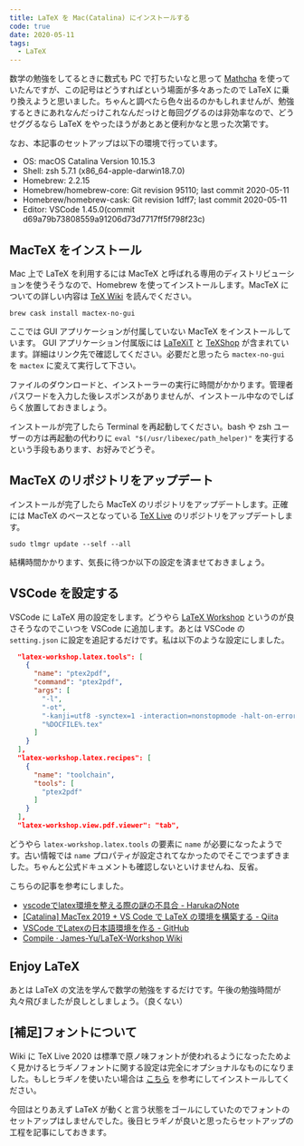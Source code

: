 ```yaml
---
title: LaTeX を Mac(Catalina) にインストールする
code: true
date: 2020-05-11
tags:
  - LaTeX
---
```


数学の勉強をしてるときに数式も PC で打ちたいなと思って [Mathcha](https://www.mathcha.io/about) を使っていたんですが、この記号はどうすればという場面が多々あったので LaTeX に乗り換えようと思いました。ちゃんと調べたら色々出るのかもしれませんが、勉強するときにあれなんだっけこれなんだっけと毎回ググるのは非効率なので、どうせググるなら LaTeX をやったほうがあとあと便利かなと思った次第です。

なお、本記事のセットアップは以下の環境で行っています。

- OS: macOS Catalina Version 10.15.3
- Shell: zsh 5.7.1 (x86_64-apple-darwin18.7.0)
- Homebrew: 2.2.15
- Homebrew/homebrew-core: Git revision 95110; last commit 2020-05-11
- Homebrew/homebrew-cask: Git revision 1dff7; last commit 2020-05-11
- Editor: VSCode 1.45.0(commit d69a79b73808559a91206d73d7717ff5f798f23c)

## MacTeX をインストール

Mac 上で LaTeX を利用するには MacTeX と呼ばれる専用のディストリビューションを使うそうなので、Homebrew を使ってインストールします。MacTeX についての詳しい内容は [TeX Wiki](https://texwiki.texjp.org/?MacTeX) を読んでください。

```command
brew cask install mactex-no-gui
```

ここでは GUI アプリケーションが付属していない MacTeX をインストールしています。 GUI アプリケーション付属版には [LaTeXiT](https://texwiki.texjp.org/?LaTeXiT) と [TeXShop](https://texwiki.texjp.org/?TeXShop) が含まれています。詳細はリンク先で確認してください。必要だと思ったら `mactex-no-gui` を `mactex` に変えて実行して下さい。

ファイルのダウンロードと、インストーラーの実行に時間がかかります。管理者パスワードを入力した後レスポンスがありませんが、インストール中なのでしばらく放置しておきましょう。

インストールが完了したら Terminal を再起動してください。bash や zsh ユーザーの方は再起動の代わりに `eval "$(/usr/libexec/path_helper)"` を実行するという手段もあります、お好みでどうぞ。

## MacTeX のリポジトリをアップデート

インストールが完了したら MacTeX のリポジトリをアップデートします。正確には MacTeX のベースとなっている [TeX Live](https://texwiki.texjp.org/?TeX%20Live) のリポジトリをアップデートします。

```command
sudo tlmgr update --self --all
```

結構時間かかります、気長に待つか以下の設定を済ませておきましょう。

## VSCode を設定する

VSCode に LaTeX 用の設定をします。どうやら [LaTeX Workshop](https://marketplace.visualstudio.com/items?itemName=James-Yu.latex-workshop) というのが良さそうなのでこいつを VSCode に追加します。あとは VSCode の `setting.json` に設定を追記するだけです。私は以下のような設定にしました。

```json
  "latex-workshop.latex.tools": [
    {
      "name": "ptex2pdf",
      "command": "ptex2pdf",
      "args": [
        "-l",
        "-ot",
        "-kanji=utf8 -synctex=1 -interaction=nonstopmode -halt-on-error -file-line-error",
        "%DOCFILE%.tex"
      ]
    }
  ],
  "latex-workshop.latex.recipes": [
    {
      "name": "toolchain",
      "tools": [
        "ptex2pdf"
      ]
    }
  ],
  "latex-workshop.view.pdf.viewer": "tab",
```

どうやら `latex-workshop.latex.tools` の要素に `name` が必要になったようです。古い情報では `name` プロパティが設定されてなかったのでそこでつまずきました。ちゃんと公式ドキュメントも確認しないといけませんね、反省。

こちらの記事を参考にしました。

- [vscodeでlatex環境を整える際の謎の不具合 - HarukaのNote](http://haruka0000.hatenablog.com/entry/2018/07/20/190853)
- [[Catalina] MacTex 2019 + VS Code で LaTeX の環境を構築する - Qiita](https://qiita.com/khys/items/c47d73af8993890cb9e5)
- [VSCode でLatexの日本語環境を作る - GitHub](https://gist.github.com/Ikuyadeu/204d06fffd912f441b383eb02463e29b)
- [Compile · James-Yu/LaTeX-Workshop Wiki](https://github.com/James-Yu/LaTeX-Workshop/wiki/Compile#latex-recipes)

## Enjoy LaTeX

あとは LaTeX の文法を学んで数学の勉強をするだけです。午後の勉強時間が丸々飛びましたが良しとしましょう。（良くない）

## [補足]フォントについて

Wiki に TeX Live 2020 は標準で原ノ味フォントが使われるようになったためよく見かけるヒラギノフォントに関する設定は完全にオプショナルなものになりました。もしヒラギノを使いたい場合は [こちら](https://texwiki.texjp.org/?%E3%83%92%E3%83%A9%E3%82%AE%E3%83%8E%E3%83%95%E3%82%A9%E3%83%B3%E3%83%88#macos-hiragino-setup) を参考にしてインストールしてください。

今回はとりあえず LaTeX が動くと言う状態をゴールにしていたのでフォントのセットアップはしませんでした。後日ヒラギノが良いと思ったらセットアップの工程を記事にしておきます。
